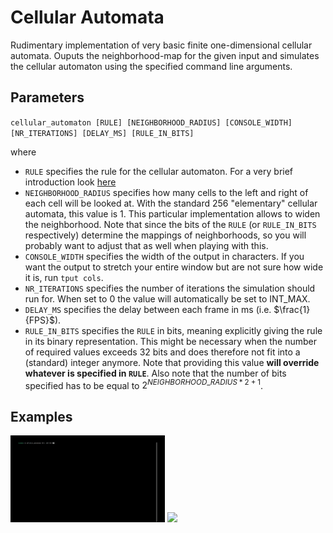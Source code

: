 # Cellular Automata

Rudimentary implementation of very basic finite one-dimensional cellular automata. Ouputs the neighborhood-map for the given input and simulates the cellular automaton using the specified command line arguments.

## Parameters

`cellular_automaton [RULE] [NEIGHBORHOOD_RADIUS] [CONSOLE_WIDTH] [NR_ITERATIONS] [DELAY_MS] [RULE_IN_BITS]`

where

-   `RULE` specifies the rule for the cellular automaton. For a very brief introduction look [here](https://en.wikipedia.org/wiki/Cellular_automaton#Elementary_cellular_automata)
-   `NEIGHBORHOOD_RADIUS` specifies how many cells to the left and right of each cell will be looked at. With the standard 256 "elementary" cellular automata, this value is 1. This particular implementation allows to widen the neighborhood. Note that since the bits of the `RULE` (or `RULE_IN_BITS` respectively) determine the mappings of neighborhoods, so you will probably want to adjust that as well when playing with this.
-   `CONSOLE_WIDTH` specifies the width of the output in characters. If you want the output to stretch your entire window but are not sure how wide it is, run `tput cols`.
-   `NR_ITERATIONS` specifies the number of iterations the simulation should run for. When set to 0 the value will automatically be set to INT_MAX.
-   `DELAY_MS` specifies the delay between each frame in ms (i.e. $\frac{1}{FPS}$).
-   `RULE_IN_BITS` specifies the `RULE` in bits, meaning explicitly giving the rule in its binary representation. This might be necessary when the number of required values exceeds 32 bits and does therefore not fit into a (standard) integer anymore. Note that providing this value **will override whatever is specified in `RULE`**. Also note that the number of bits specified has to be equal to $2^{NEIGHBORHOOD\_RADIUS * 2 + 1}$.

## Examples

<p float="left">
  <img src="/examples/ca_example1.gif" width="49%" />
  <img src="/examples/ca_example2.gif" width="49%" /> 
</p>
